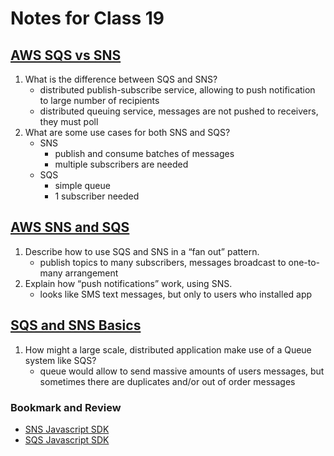 # Notes for Class 19

## [AWS SQS vs SNS](https://medium.com/awesome-cloud/aws-difference-between-sqs-and-sns-61a397bf76c5)

1. What is the difference between SQS and SNS?
    * distributed publish-subscribe service, allowing to push notification to large number of recipients
    * distributed queuing service, messages are not pushed to receivers, they must poll
2. What are some use cases for both SNS and SQS?
    * SNS
        * publish and consume batches of messages
        * multiple subscribers are needed
    * SQS
        * simple queue
        * 1 subscriber needed

## [AWS SNS and SQS](https://www.youtube.com/watch?v=mXk0MNjlO7A)

1. Describe how to use SQS and SNS in a “fan out” pattern.
    * publish topics to many subscribers, messages broadcast to one-to-many arrangement
2. Explain how “push notifications” work, using SNS.
    * looks like SMS text messages, but only to users who installed app

## [SQS and SNS Basics](https://www.youtube.com/watch?v=UesxWuZMZqI)

1. How might a large scale, distributed application make use of a Queue system like SQS?
    * queue would allow to send massive amounts of users messages, but sometimes there are duplicates and/or out of order messages

### Bookmark and Review

* [SNS Javascript SDK](https://docs.aws.amazon.com/AWSJavaScriptSDK/latest/AWS/SNS.html)
* [SQS Javascript SDK](https://docs.aws.amazon.com/AWSJavaScriptSDK/latest/AWS/SQS.html)
